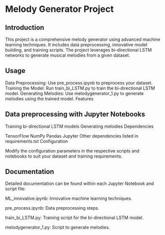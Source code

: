 # Melody Generator Project

## Introduction
This project is a comprehensive melody generator using advanced machine learning techniques. It includes data preprocessing, innovative model building, and training scripts. The project leverages bi-directional LSTM networks to generate musical melodies from a given dataset.

## Usage

Data Preprocessing: Use pre_process.ipynb to preprocess your dataset.
Training the Model: Run train_bi_LSTM.py to train the bi-directional LSTM model.
Generating Melodies: Use melodygenerator_1.py to generate melodies using the trained model.
Features

## Data preprocessing with Jupyter Notebooks
Training bi-directional LSTM models
Generating melodies
Dependencies

TensorFlow
NumPy
Pandas
Jupyter
Other dependencies listed in requirements.txt
Configuration

Modify the configuration parameters in the respective scripts and notebooks to suit your dataset and training requirements.

## Documentation

Detailed documentation can be found within each Jupyter Notebook and script file:

ML_innovative.ipynb: Innovative machine learning techniques.

pre_process.ipynb: Data preprocessing steps.

train_bi_LSTM.py: Training script for the bi-directional LSTM model.

melodygenerator_1.py: Script to generate melodies.
